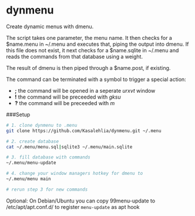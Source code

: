 dynmenu
=======

Create dynamic menus with dmenu.

The script takes one parameter, the menu name.
It then checks for a $name.menu in ~/.menu and executes that, piping the output into dmenu.
If this file does not exist, it next checks for a $name.sqlite in ~/.menu and reads the commands from that database using a weight.

The result of dmenu is then piped through a $name.post, if existing.

The command can be terminated with a symbol to trigger a special action:
* **;** the command will be opened in a seperate *urxvt* window
* **!** the command will be preceeded with *gksu*
* **?** the command will be preceeded with *m*


###Setup
```bash
# 1. clone dynmenu to .menu
git clone https://github.com/Kasalehlia/dynmenu.git ~/.menu

# 2. create database
cat ~/.menu/menu.sql|sqlite3 ~/.menu/main.sqlite

# 3. fill database with commands
~/.menu/menu-update

# 4. change your window managers hotkey for dmenu to
~/.menu/menu main

# rerun step 3 for new commands
```

Optional: On Debian/Ubuntu you can copy 99menu-update to /etc/apt/apt.conf.d/ to register `menu-update` as apt hook

